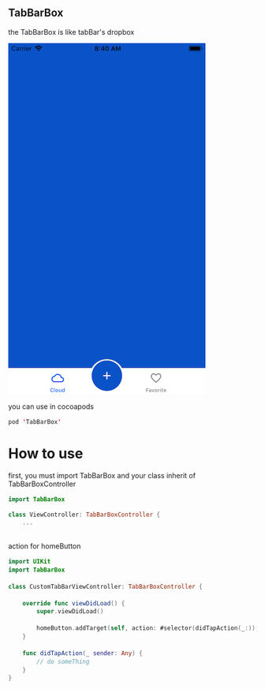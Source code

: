 ## TabBarBox
the TabBarBox is like tabBar's dropbox

<img src="https://raw.githubusercontent.com/farhad1985/TabBarBox/master/Screenshot/screenshot.png" />


you can use in cocoapods
```swift
pod 'TabBarBox'
```


# How to use

first, you must import TabBarBox and your class inherit of TabBarBoxController

```swift
import TabBarBox
```

```swift
class ViewController: TabBarBoxController {
    ...
    
```


action for homeButton

```swift
import UIKit
import TabBarBox

class CustomTabBarViewController: TabBarBoxController {

    override func viewDidLoad() {
        super.viewDidLoad()

        homeButton.addTarget(self, action: #selector(didTapAction(_:)), for: .touchUpInside)
    }
    
    func didTapAction(_ sender: Any) {
        // do someThing
    }
}
    
```

